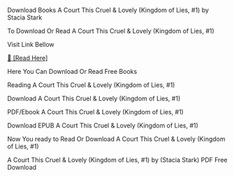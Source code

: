 Download Books A Court This Cruel &amp; Lovely (Kingdom of Lies, #1) by Stacia Stark

To Download Or Read A Court This Cruel & Lovely (Kingdom of Lies, #1)

Visit Link Bellow

[📖 [Read Here]](https://eibooknade.web.app/jurywrite/122779502-a-court-this-cruel-lovely)

Here You Can Download Or Read Free Books

Reading A Court This Cruel & Lovely (Kingdom of Lies, #1)

Download A Court This Cruel & Lovely (Kingdom of Lies, #1)

PDF/Ebook A Court This Cruel & Lovely (Kingdom of Lies, #1)

Download EPUB A Court This Cruel & Lovely (Kingdom of Lies, #1)

Now You ready to Read Or Download A Court This Cruel & Lovely (Kingdom of Lies, #1)

A Court This Cruel & Lovely (Kingdom of Lies, #1) by (Stacia Stark) PDF Free Download
